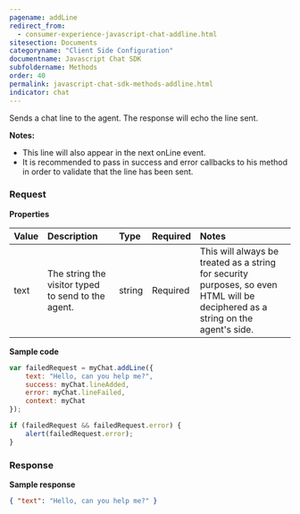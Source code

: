 ```yaml
---
pagename: addLine
redirect_from:
  - consumer-experience-javascript-chat-addline.html
sitesection: Documents
categoryname: "Client Side Configuration"
documentname: Javascript Chat SDK
subfoldername: Methods
order: 40
permalink: javascript-chat-sdk-methods-addline.html
indicator: chat
---
```


Sends a chat line to the agent. The response will echo the line sent.

**Notes:**

- This line will also appear in the next onLine event.
- It is recommended to pass in success and error callbacks to his method in order to validate that the line has been sent.

### Request

**Properties**

| Value |  Description | Type | Required | Notes |
| :--- | :--- | :--- | :--- | :--- |
| text	| The string the visitor typed to send to the agent. | string | Required | This will always be treated as a string for security purposes, so even HTML will be deciphered as a string on the agent's side. |

**Sample code**

```javascript
var failedRequest = myChat.addLine({
    text: "Hello, can you help me?",
    success: myChat.lineAdded,
    error: myChat.lineFailed,
    context: myChat
});

if (failedRequest && failedRequest.error) {
    alert(failedRequest.error);
}
```

### Response

**Sample response**

```json
{ "text": "Hello, can you help me?" }
```